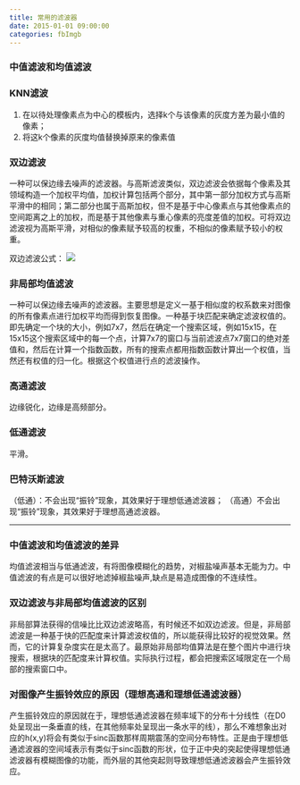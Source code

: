 ```yaml
---
title: 常用的滤波器
date: 2015-01-01 09:00:00
categories: fbImgb
---
```


<script type="text/javascript" src="http://cdn.mathjax.org/mathjax/latest/MathJax.js?config=default"></script>

<!--<img src="http://latex.codecogs.com/gif.latex? a^{i}"/>
<center><img src="{{ site.baseurl }}/images/pdBase/svm_smo1.png"></center>-->

### 中值滤波和均值滤波

### KNN滤波

1. 在以待处理像素点为中心的模板内，选择k个与该像素的灰度方差为最小值的像素；
2. 将这k个像素的灰度均值替换掉原来的像素值

### 双边滤波

   一种可以保边缘去噪声的滤波器。与高斯滤波类似，双边滤波会依据每个像素及其领域构造一个加权平均值，加权计算包括两个部分，其中第一部分加权方式与高斯平滑中的相同；第二部分也属于高斯加权，但不是基于中心像素点与其他像素点的空间距离之上的加权，而是基于其他像素与重心像素的亮度差值的加权。可将双边滤波视为高斯平滑，对相似的像素赋予较高的权重，不相似的像素赋予较小的权重。

   双边滤波公式： <img src="{{ site.baseurl }}/images/pdBase/imgb_filter1.png">

### 非局部均值滤波
 
   一种可以保边缘去噪声的滤波器。主要思想是定义一基于相似度的权系数来对图像的所有像素点进行加权平均而得到恢复图像。一种基于块匹配来确定滤波权值的。即先确定一个块的大小，例如7x7，然后在确定一个搜索区域，例如15x15，在15x15这个搜索区域中的每一个点，计算7x7的窗口与当前滤波点7x7窗口的绝对差值和，然后在计算一个指数函数，所有的搜索点都用指数函数计算出一个权值，当然还有权值的归一化。根据这个权值进行点的滤波操作。

### 高通滤波

   边缘锐化，边缘是高频部分。

### 低通滤波

   平滑。

### 巴特沃斯滤波
  
   （低通）：不会出现“振铃”现象，其效果好于理想低通滤波器；   （高通）不会出现“振铃”现象，其效果好于理想高通滤波器。

---

### 中值滤波和均值滤波的差异

   均值滤波相当与低通滤波，有将图像模糊化的趋势，对椒盐噪声基本无能为力。中值滤波的有点是可以很好地滤掉椒盐噪声,缺点是易造成图像的不连续性。

### 双边滤波与非局部均值滤波的区别
   
   非局部算法获得的信噪比比双边滤波略高，有时候还不如双边滤波。但是，非局部滤波是一种基于快的匹配度来计算滤波权值的，所以能获得比较好的视觉效果。然而，它的计算复杂度实在是太高了。最原始非局部均值算法是在整个图片中进行块搜索，根据块的匹配度来计算权值。实际执行过程，都会把搜索区域限定在一个局部的搜索窗口中。

### 对图像产生振铃效应的原因（理想高通和理想低通滤波器）

   产生振铃效应的原因就在于，理想低通滤波器在频率域下的分布十分线性（在D0处呈现出一条垂直的线，在其他频率处呈现出一条水平的线），那么不难想象出对应的h(x,y)将会有类似于sinc函数那样周期震荡的空间分布特性。正是由于理想低通滤波器的空间域表示有类似于sinc函数的形状，位于正中央的突起使得理想低通滤波器有模糊图像的功能，而外层的其他突起则导致理想低通滤波器会产生振铃效应。

